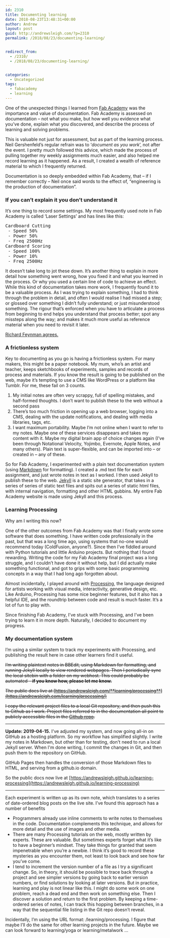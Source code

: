 ```yaml
---
id: 2310
title: Documenting learning
date: 2018-08-23T13:48:31+00:00
author: Andrew
layout: post
guid: http://andrewsleigh.com/?p=2310
permalink: /2018/08/23/documenting-learning/


redirect_from:
  - /2310/
  - /2018/08/23/documenting-learning/


categories:
  - Uncategorized
tags:
  - fabacademy
  - learning
---
```

One of the unexpected things I learned from [Fab Academy](http://fab.academany.org/2018/labs/fablabbrighton/students/andrew-sleigh/) was the importance and value of documentation. Fab Academy is assessed on documentation – not what you make, but how well you evidence what you’ve done, explain what you discovered, and describe the process of learning and solving problems. 

This is valuable not just for assessment, but as part of the learning process. Neil Gershenfeld’s regular refrain was to ‘_document as you work_’, not after the event. I pretty much followed this advice, which made the process of pulling together my weekly assignments much easier, and also helped me record learning as it happened. As a result, I created a wealth of reference material to which I frequently returned. 

Documentation is so deeply embedded within Fab Academy, that – if I remember correctly – Neil once said words to the effect of, &#8220;engineering is the production of documentation&#8221;.<!--more-->

### If you can’t explain it you don’t understand it

It’s one thing to record some settings. My most frequently used note in Fab Academy is called ‘Laser Settings’ and has lines like this:

<pre>Cardboard Cutting
 - Speed 50% 
 - Power 50% 
 - Freq 2500Hz 
Cardboard Scoring 
 - Speed 100% 
 - Power 10% 
 - Freq 2500Hz</pre>

It doesn’t take long to jot these down. It’s another thing to explain in more detail how something went wrong, how you fixed it and what you learned in the process. Or why you used a certain line of code to achieve an effect. While this kind of documentation takes more work, I frequently found it to be a valuable process. As I was trying to explain something, I had to think through the problem in detail, and often I would realise I had missed a step; or glossed over something I didn’t fully understand; or just misunderstood something. The rigour that’s enforced when you have to articulate a process from beginning to end helps you understand that process better; spot any missteps along the way; and makes it much more useful as reference material when you need to revisit it later. 

[Richard Feynman agrees. ](https://kottke.org/17/06/if-you-cant-explain-something-in-simple-terms-you-dont-understand-it)

### A frictionless system

Key to documenting as you go is having a frictionless system. For many makers, this might be a paper notebook. My mum, who’s an artist and teacher, keeps sketchbooks of experiments, samples and records of process and materials. If you know the result is going to be published on the web, maybe it’s tempting to use a CMS like WordPress or a platform like Tumblr. For me, these fail on 3 counts. 

  1. My initial notes are often very scrappy, full of spelling mistakes, and half-formed thoughts. I don’t want to publish these to the web without a second pass
  2. There’s too much friction in opening up a web browser, logging into a CMS, dealing with the update notifications, and dealing with media libraries, tags, etc. 
  3. I want maximum portability. Maybe I’m not online when I want to refer to my notes. Maybe one of these services disappears and takes my content with it. Maybe my digital brain app of choice changes again (I’ve been through Notational Velocity, Yojimbo, Evernote, Apple Notes, and many others). Plain text is super-flexible, and can be imported into – or created in – any of these. 

So for Fab Academy, I experimented with a plain text documentation system (using [Markdown](https://daringfireball.net/projects/markdown/syntax) for formatting). I created a .md text file for each assignment, and just wrote notes in text as I worked. I then used Jekyll to publish these to the web. [Jekyll](https://jekyllrb.com) is a static site generator, that takes in a series of series of static text files and spits out a series of static html files, with internal navigation, formatting and other HTML gubbins. My entire Fab Academy website is made using Jekyll and this process.

### Learning Processing

Why am I writing this now? 

One of the other outcomes from Fab Academy was that I finally wrote some software that does something. I have written code professionally in the past, but that was a long time ago, using systems that no-one would recommend today (ColdFusion, anyone?). Since then I’ve fiddled around with Python tutorials and little Arduino projects. But nothing that I found rewarding. Writing the code for my Fab Academy final project was a long struggle, and I couldn’t have done it without help, but I did actually make something functional, and got to grips with some basic programming concepts in a way that I had long ago forgotten about.

Almost incidentally, I played around with [Processing](https://processing.org), the language designed for artists working with visual media, interactivity, generative design, etc. Like Arduino, Processing has some nice beginner features, but it also has a helpful IDE, and the roundtrip between code and result is much faster. It’s a lot of fun to play with.

Since finishing Fab Academy, I’ve stuck with Processing, and I’ve been trying to learn it in more depth. Naturally, I decided to document my progress. 

### My documentation system

I’m using a similar system to track my experiments with Processing, and publishing the result here in case other learners find it useful. 

~~I’m writing plaintext notes in BBEdit, using Markdown for formatting, and running Jekyll locally to view rendered webpages. Then I periodically sync the local sitebin with a folder on my webhost. This could probably be automated – **if you know how, please let me know.**~~

~~The public docs live at [https://andrewsleigh.com/**learning/processing**](https://andrewsleigh.com/learning/processing/)~~

~~I copy the relevant project files to a local Git repository, and then push this to Github as I work. Project files referred to in the documentation all point to publicly accessible files in the [Github repo](https://github.com/andrewsleigh/learning-processing).~~

---

**Update: 2019-04-15.** I've adjusted my system, and now going all-in on GitHub as a hosting platform. So my workflow has simplified slightly. I write my notes in Markdown, but other than for testing, don't need to run a local Jekyll server. When I'm done writing, I commit the changes in Git, and then push them to the repository on GitHub. 

GitHub Pages then handles the conversion of those Markdown files to HTML, and serving from a github.io domain. 

So the public docs now live at [https://andrewsleigh.github.io/learning-processing](https://andrewsleigh.github.io/learning-processing)

---


Each experiment is written up as its own note, which translates to a series of date-ordered blog posts on the live site. I’ve found this approach has a number of benefits

  * Programmers already use inline comments to write notes to themselves in the code. Documentation complements this technique, and allows for more detail and the use of images and other media.
  * There are many Processing tutorials on the web, mostly written by experts. These are valuable. But sometimes experts forget what it’s like to have a beginner’s mindset. They take things for granted that seem impenetrable when you’re a newbie. I think it’s good to record these mysteries as you encounter them, not least to look back and see how far you’ve come.
  * I tend to increment the version number of a file as I try a significant change. So, in theory, it should be possible to trace back through a project and see simpler versions by going back to earlier version numbers, or find solutions by looking at later versions. But in practice, learning and play is not linear like this. I might do some work on one problem, reach a dead end and then work on something else. Then I discover a solution and return to the first problem. By keeping a time-ordered series of notes, I can track this hopping between branches, in a way that the sequential file listing in the Git repo doesn’t reveal. 

Incidentally, I’m using the URL format: /learning/processing. I figure that maybe I’ll do the same for other learning projects in the future. Maybe we can look forward to learning/yoga or learning/metalwork &#8230;
